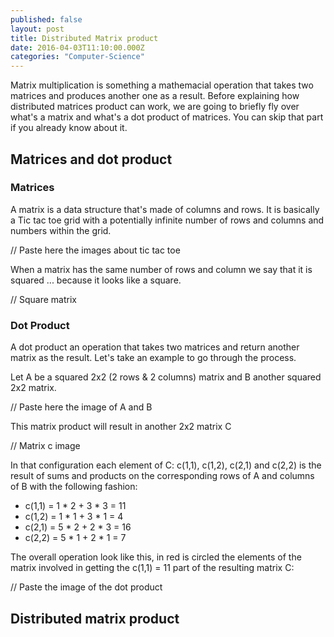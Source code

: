 ```yaml
---
published: false
layout: post
title: Distributed Matrix product
date: 2016-04-03T11:10:00.000Z
categories: "Computer-Science"
---
```



Matrix multiplication is something a mathemacial operation that takes two matrices and produces another one as a result. Before explaining how distributed matrices product can work, we are going to briefly fly over what's a matrix and what's a dot product of matrices. You can skip that part if you already know about it.

## Matrices and dot product

### Matrices
A matrix is a data structure that's made of columns and rows. It is basically a Tic tac toe grid with a potentially infinite number of rows and columns and numbers within the grid. 

// Paste here the images about tic tac toe

When a matrix has the same number of rows and column we say that it is squared ... because it looks like a square.

// Square matrix

### Dot Product
A dot product an operation that takes two matrices and return another matrix as the result. Let's take an example to go through the process. 

Let A be a squared 2x2 (2 rows & 2 columns) matrix and B another squared 2x2 matrix.

// Paste here the image of A and B

This matrix product will result in another 2x2 matrix C

// Matrix c image

In that configuration each element of C: c(1,1), c(1,2), c(2,1) and c(2,2) is the result of sums and products on the corresponding rows of A and columns of B with the following fashion:

* c(1,1) = 1 * 2 + 3 * 3 = 11
* c(1,2) = 1 * 1 + 3 * 1 = 4
* c(2,1) = 5 * 2 + 2 * 3 = 16
* c(2,2) = 5 * 1 + 2 * 1 = 7

The overall operation look like this, in red is circled the elements of the matrix involved in getting the c(1,1) = 11 part of the resulting matrix C:

// Paste the image of the dot product

## Distributed matrix product

